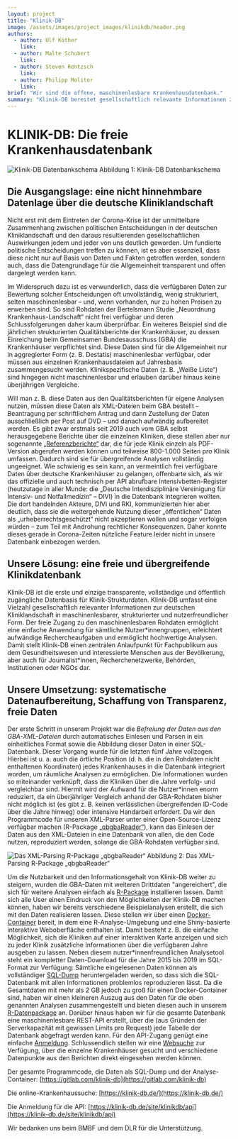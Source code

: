 ```yaml
---
layout: project
title: "Klinik-DB"
image: /assets/images/project_images/klinikdb/header.png
authors:
  - author: Ulf Köther
    link:
  - author: Malte Schubert
    link:
  - author: Steven Rentzsch
    link:
  - author: Philipp Molitor
    link:
brief: "Wir sind die offene, maschinenlesbare Krankenhausdatenbank."
summary: "Klinik-DB bereitet gesellschaftlich relevante Informationen zur deutschen Kliniklandschaft in maschinenlesbarer, strukturierter und nutzer*innenfreundlicher Form auf."
---
```


# KLINIK-DB: Die freie Krankenhausdatenbank

![Klinik-DB Datenbankschema](/assets/images/project_images/klinikdb/datenbankschema.png "Klinik-DB Datenbankschema")
Abbildung 1: Klinik-DB Datenbankschema

## Die Ausgangslage: eine nicht hinnehmbare Datenlage über die deutsche Kliniklandschaft

Nicht erst mit dem Eintreten der Corona-Krise ist der unmittelbare Zusammenhang zwischen politischen Entscheidungen in der deutschen Kliniklandschaft und den daraus resultierenden gesellschaftlichen Auswirkungen jedem und jeder von uns deutlich geworden. Um fundierte politische Entscheidungen treffen zu können, ist es aber essenziell, dass diese nicht nur auf Basis von Daten und Fakten getroffen werden, sondern auch, dass die Datengrundlage für die Allgemeinheit transparent und offen dargelegt werden kann.

Im Widerspruch dazu ist es verwunderlich, dass die verfügbaren Daten zur Bewertung solcher Entscheidungen oft unvollständig, wenig strukturiert, selten maschinenlesbar – und, wenn vorhanden, nur zu hohen Preisen zu erwerben sind. So sind Rohdaten der Bertelsmann Studie „Neuordnung Krankenhaus-Landschaft“ nicht frei verfügbar und deren Schlussfolgerungen daher kaum überprüfbar. Ein weiteres Beispiel sind die jährlichen strukturierten Qualitätsberichte der Krankenhäuser, zu dessen Einreichung beim Gemeinsamen Bundesausschuss (GBA) die Krankenhäuser verpflichtet sind. Diese Daten sind für die Allgemeinheit nur in aggregierter Form (z. B. Destatis) maschinenlesbar verfügbar, oder müssen aus einzelnen Krankenhausdateien auf Jahresbasis zusammengesucht werden. Klinikspezifische Daten (z. B. „Weiße Liste“) sind hingegen nicht maschinenlesbar und erlauben darüber hinaus keine überjährigen Vergleiche.

Will man z. B. diese Daten aus den Qualitätsberichten für eigene Analysen nutzen, müssen diese Daten als XML-Dateien beim GBA bestellt – Beantragung per schriftlichem Antrag und dann Zustellung der Daten ausschließlich per Post auf DVD – und danach aufwändig aufbereitet werden. Es gibt zwar erstmals seit 2019 auch vom GBA selbst herausgegebene Berichte über die einzelnen Kliniken, diese stellen aber nur sogenannte [„Referenzberichte“](https://g-ba-qualitaetsberichte.de/#/search) dar, die für jede Klinik einzeln als PDF-Version abgerufen werden können und teilweise 800-1.000 Seiten pro Klinik umfassen. Dadurch sind sie für übergreifende Analysen vollständig ungeeignet.
Wie schwierig es sein kann, an vermeintlich frei verfügbare Daten über deutsche Krankenhäuser zu gelangen, offenbarte sich, als wir das offizielle und auch technisch per API abrufbare Intensivbetten-Register (heutzutage in aller Munde: die „Deutsche Interdisziplinäre Vereinigung für Intensiv- und Notfallmedizin“ – DIVI) in die Datenbank integrieren wollten. Die dort handelnden Akteure, DIVI und RKI, kommunizierten hier aber deutlich, dass sie die weitergehende Nutzung dieser „öffentlichen“ Daten als „urheberrechtsgeschützt“ nicht akzeptieren wollen und sogar verfolgen würden – zum Teil mit Androhung rechtlicher Konsequenzen. Daher konnte dieses gerade in Corona-Zeiten nützliche Feature leider nicht in unsere Datenbank einbezogen werden.

## Unsere Lösung: eine freie und übergreifende Klinikdatenbank

Klinik-DB ist die erste und einzige transparente, vollständige und öffentlich zugängliche Datenbasis für Klinik-Strukturdaten. Klinik-DB umfasst eine Vielzahl gesellschaftlich relevanter Informationen zur deutschen Kliniklandschaft in maschinenlesbarer, strukturierter und nutzerfreundlicher Form. Der freie Zugang zu den maschinenlesbaren Rohdaten ermöglicht eine einfache Anwendung für sämtliche Nutzer\*innengruppen, erleichtert aufwändige Rechercheaufgaben und ermöglicht hochwertige Analysen. Damit stellt Klinik-DB einen zentralen Anlaufpunkt für Fachpublikum aus dem Gesundheitswesen und interessierte Menschen aus der Bevölkerung, aber auch für Journalist\*innen, Recherchenetzwerke, Behörden, Institutionen oder NGOs dar.

## Unsere Umsetzung: systematische Datenaufbereitung, Schaffung von Transparenz, freie Daten

Der erste Schritt in unserem Projekt war die _Befreiung der Daten aus den GBA-XML-Dateien_ durch automatisches Einlesen und Parsen in ein einheitliches Format sowie die Abbildung dieser Daten in einer SQL-Datenbank. Dieser Vorgang wurde für die letzten fünf Jahre vollzogen.
Hierbei ist u. a. auch die örtliche Position (d. h. die in den Rohdaten nicht enthaltenen Koordinaten) jedes Krankenhauses in die Datenbank integriert worden, um räumliche Analysen zu ermöglichen. Die Informationen wurden so miteinander verknüpft, dass die Kliniken über die Jahre verfolg- und vergleichbar sind. Hiermit wird der Aufwand für die Nutzer\*innen enorm reduziert, da ein überjähriger Vergleich anhand der GBA-Rohdaten bisher nicht möglich ist (es gibt z. B. keinen verlässlichen übergreifenden ID-Code über die Jahre hinweg) oder intensive Handarbeit erfordert. Da wir den Programmcode für unseren XML-Parser unter einer Open-Source-Lizenz verfügbar machen (R-Package [„qbgbaReader“](https://klinik-db.gitlab.io/qbgbaReader/)), kann das Einlesen der Daten aus den XML-Dateien in eine Datenbank von allen, die den Code nutzen, reproduziert werden, solange die GBA-Rohdaten verfügbar sind.

![Das XML-Parsing R-Package „qbgbaReader“](/assets/images/project_images/klinikdb/dokumentation.png "Das XML-Parsing R-Package „qbgbaReader“")
Abbildung 2: Das XML-Parsing R-Package „qbgbaReader“

Um die Nutzbarkeit und den Informationsgehalt von Klinik-DB weiter zu steigern, wurden die GBA-Daten mit weiteren Drittdaten "angereichert", die sich für weitere Analysen einfach als [R-Package](https://klinik-db.gitlab.io/qbgbaExtraData/) installieren lassen.
Damit sich alle User einen Eindruck von den Möglichkeiten der Klinik-DB machen können, haben wir bereits verschiedene Beispielanalysen erstellt, die sich mit den Daten realisieren lassen. Diese stellen wir über einen [Docker-Container](https://gitlab.com/klinik-db/qbgbaAnalysis) bereit, in dem eine R-Analyse-Umgebung und eine Shiny-basierte interaktive Weboberfläche enthalten ist. Damit besteht z. B. die einfache Möglichkeit, sich die Kliniken auf einer interaktiven Karte anzeigen und sich zu jeder Klinik zusätzliche Informationen über die verfügbaren Jahre ausgeben zu lassen.
Neben diesem nutzer\*innenfreundlichen Analysetool steht ein kompletter Daten-Download für die Jahre 2015 bis 2019 im SQL-Format zur Verfügung: Sämtliche eingelesenen Daten können als vollständiger [SQL-Dump](https://gitlab.com/klinik-db/qbgbaSQLData) heruntergeladen werden, so dass sich die SQL-Datenbank mit allen Informationen problemlos reproduzieren lässt. Da die Gesamtdaten mit mehr als 2 GB jedoch zu groß für einen Docker-Container sind, haben wir einen kleineren Auszug aus den Daten für die oben genannten Analysen zusammengestellt und bieten diesen auch in unserem [R-Datenpackage](https://klinik-db.gitlab.io/qbgbaExtraData/) an. Darüber hinaus haben wir für die gesamte Datenbank eine maschinenlesbare REST-API erstellt, über die (aus Gründen der Serverkapazität mit gewissen Limits pro Request) jede Tabelle der Datenbank abgefragt werden kann. Für den API-Zugang genügt eine einfache [Anmeldung](https://klinik-db.de/site/klinikdb/api). Schlussendlich stellen wir eine [Websuche](https://klinik-db.de/) zur Verfügung, über die einzelne Krankenhäuser gesucht und verschiedene Datenpunkte aus den Berichten direkt eingesehen werden können.

Der gesamte Programmcode, die Daten als SQL-Dump und der Analyse-Container: [https://gitlab.com/klinik-db](https://gitlab.com/klinik-db)

Die online-Krankenhaussuche: [https://klinik-db.de/](https://klinik-db.de/)

Die Anmeldung für die API: [https://klinik-db.de/site/klinikdb/api](https://klinik-db.de/site/klinikdb/api)

Wir bedanken uns beim BMBF und dem DLR für die Unterstützung.

